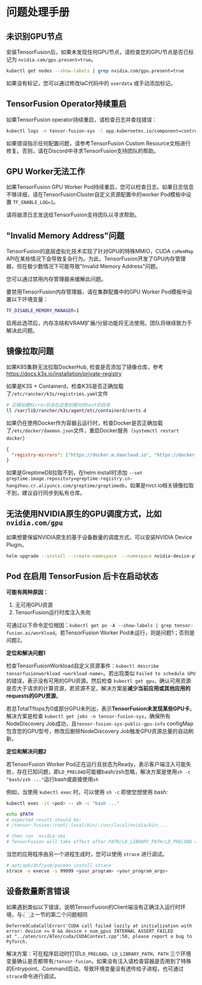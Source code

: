 # 问题处理手册

## 未识别GPU节点

安装TensorFusion后，如果未发现任何GPU节点，请检查您的GPU节点是否已标记为 `nvidia.com/gpu.present=true`。

```bash
kubectl get nodes --show-labels | grep nvidia.com/gpu.present=true
```

如果没有标记，您可以通过修改IaC代码中的 `userdata` 或手动添加标记。

## TensorFusion Operator持续重启

如果TensorFusion operator持续重启，请检查日志并查找错误：

```bash
kubectl logs -n tensor-fusion-sys -l app.kubernetes.io/component=controller
```

如果错误指示任何配置问题，请参考TensorFusion Custom Resource文档进行修复。否则，请在Discord中寻求TensorFusion支持团队的帮助。

## GPU Worker无法工作

如果TensorFusion GPU Worker Pod持续重启，您可以检查日志。如果日志信息不够详细，请在TensorFusionCluster自定义资源配置中的worker Pod模板中设置 `TF_ENABLE_LOG=1`。

请将崩溃日志发送给TensorFusion支持团队以寻求帮助。

## "Invalid Memory Address"问题

TensorFusion的底层虚拟化技术实现了针对GPU的特殊MMIO，CUDA `cuMemMap` API在某些情况下会导致复杂行为。为此，TensorFusion开发了GPU内存管理器，但在极少数情况下可能导致"Invalid Memory Address"问题。

您可以通过禁用内存管理器来缓解此问题。

要禁用TensorFusion内存管理器，请在集群配置中的GPU Worker Pod模板中设置以下环境变量：

```bash
TF_DISABLE_MEMORY_MANAGER=1
```

启用此选项后，内存冻结和VRAM扩展/分层功能将无法使用。团队将继续致力于解决此问题。

## 镜像拉取问题

如果K8S集群无法拉取DockerHub, 检查是否添加了镜像仓库，参考 https://docs.k3s.io/installation/private-registry

如果是K3S + Containerd，检查K3S是否正确加载了`/etc/rancher/k3s/registries.yaml`文件
```bash
# 正确加载Mirror后会在这里创建对应host的目录
ll /var/lib/rancher/k3s/agent/etc/containerd/certs.d
```

如果仍在使用Docker作为容器云运行时，检查Docker是否正确加载了`/etc/docker/daemon.json`文件，重启Docker服务（`systemctl restart docker`）

```json
{
  "registry-mirrors": ["https://docker.m.daocloud.io", "https://docker.1ms.run"]
}
```

如果是GreptimeDB拉取不到，在helm install时添加 `--set greptime.image.repository=greptime-registry.cn-hangzhou.cr.aliyuncs.com/greptime/greptimedb`，如果是nvcr.io相关镜像拉取不到，建议自行同步到私有仓库。


## 无法使用NVIDIA原生的GPU调度方式，比如 `nvidia.com/gpu`

如果想要保留NVIDIA原生的基于设备数量的调度方式，可以安装NVIDIA Device Plugin。

```bash
helm upgrade --install --create-namespace  --namespace nvidia-device-plugin --repo https://nvidia.github.io/k8s-device-plugin/  nvdp nvidia-device-plugin
```


## Pod 在启用 TensorFusion 后卡在启动状态

**可能有两种原因：**

1. 无可用GPU资源
2. TensorFusion运行时库注入失败

可通过以下命令定位根因：`kubectl get po -A --show-labels | grep tensor-fusion.ai/workload`。若TensorFusion Worker Pod未运行，则是问题1；否则是问题2。

**定位和解决问题1** 

检查TensorFusionWorkload自定义资源事件：`kubectl describe tensorfusionworkload <workload-name>`。若出现类似 `Failed to schedule GPU` 的错误，表示没有可用的GPU资源。然后检查 `kubectl get gpu`，确认可用资源是否大于请求的计算资源，若资源不足，解决方案是**减少当前应用或其他应用的requests的GPU资源**。

若总TotalTflops为0或部分GPU未列出，表示**TensorFusion未发现某些GPU卡**。解决方案是检查 `kubectl get jobs -n tensor-fusion-sys`，确保所有NodeDiscovery Job成功，且`tensor-fusion-sys-public-gpu-info` configMap包含您的GPU型号，修改后删除NodeDiscovery Job触发GPU资源总量的自动刷新。

**定位和解决问题2**

若TensorFusion Worker Pod正在运行且状态为Ready，表示客户端注入可能失败，存在已知问题，即`LD_PRELOAD`可能被bash/zsh忽略，解决方案是使用`sh -c "bash/zsh ..."`运行bash或直接使用`sh`

例如，当使用 `kubectl exec` 时，可以使用 `sh -c` 即使您想使用 bash:

```bash
kubectl exec -it <pod> -- sh -c "bash ..."

echo $PATH
# expected result should be:
# /tensor-fusion:/root/.local/bin/:/usr/local/nvidia/bin:...

# then run `nvidia-smi`
# TensorFusion will take effect after PATH/LD_LIBRARY_PATH/LD_PRELOAD contains `/tensor-fusion`
```

当您的应用程序由另一个进程生成时，您可以使用 `strace` 进行调试。

```bash
# apt/apk/dnf/yum/pacman install strace
strace -e execve -s 99999 <your_program> <your_program_args>
```

## 设备数量断言错误

如果遇到类似以下错误，说明TensorFusion的Client端没有正确注入运行时环境，与👆🏻上一节的第二个问题相同

```
DeferredCudaCallError('CUDA call failed lazily at initialization with error: device >= 0 && device < num_gpus INTERNAL ASSERT FAILED 
at "../aten/src/ATen/cuda/CUDAContext.cpp":50, please report a bug to PyTorch.
```

解决方案：可在程序启动时打印`LD_PRELOAD`、`LD_LIBRARY_PATH`、`PATH` 三个环境变量确认是否都带有`/tensor-fusion`，如果没有注入请检查容器是否用到了特殊的Entrypoint、Command启动，导致环境变量没有透传给子进程，也可通过`strace`命令进行调试。
